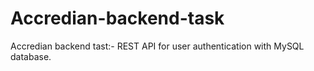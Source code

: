 # Accredian-backend-task
Accredian backend tast:- REST API for user authentication with MySQL database.
